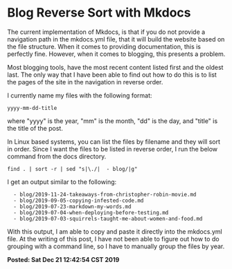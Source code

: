 # Blog Reverse Sort with Mkdocs

The current implementation of Mkdocs, is that if you do not provide a 
navigation path in the mkdocs.yml file, that it will build the website based 
on the file structure. When it comes to providing documentation, this is
perfectly fine. However, when it comes to blogging, this presents a problem. 

Most blogging tools, have the most recent content listed first and the oldest 
last. The only way that I have been able to find out how to do this is to 
list the pages of the site in the navigation in reverse order. 

I currently name my files with the following format: 

```
yyyy-mm-dd-title
```

where "yyyy" is the year, "mm" is the month, "dd" is the day, and "title" is 
the title of the post.

In Linux based systems, you can list the files by filename and they will sort 
in order. Since I want the files to be listed in reverse order, I run the 
below command from the docs directory.

```shell
find . | sort -r | sed "s|\./|  - blog/|g"
```

I get an output similar to the following: 

```shell
  - blog/2019-11-24-takeaways-from-christopher-robin-movie.md
  - blog/2019-09-05-copying-infested-code.md
  - blog/2019-07-23-markdown-my-words.md
  - blog/2019-07-04-when-deploying-before-testing.md
  - blog/2019-07-03-squirrels-taught-me-about-women-and-food.md
```

With this output, I am able to copy and paste it directly into the mkdocs.yml file.
At the writing of this post, I have not been able to figure out how to do grouping 
with a command line, so I have to manually group the files by year.

**Posted: Sat Dec 21 12:42:54 CST 2019**

